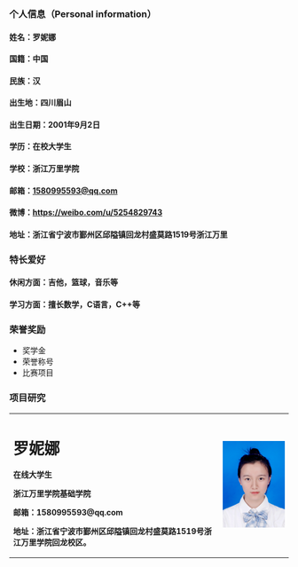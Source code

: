 ### 个人信息（Personal information）
#### 姓名：罗妮娜
#### 国籍：中国
#### 民族：汉
#### 出生地：四川眉山
#### 出生日期：2001年9月2日
#### 学历：在校大学生
#### 学校：浙江万里学院
#### 邮箱：1580995593@qq.com
#### 微博：https://weibo.com/u/5254829743
#### 地址：浙江省宁波市鄞州区邱隘镇回龙村盛莫路1519号浙江万里

### 特长爱好
#### 休闲方面：吉他，篮球，音乐等
#### 学习方面：擅长数学，C语言，C++等

### 荣誉奖励
- 奖学金
- 荣誉称号
- 比赛项目
 
### 项目研究

 
<table border="0">
  <tr>
    <td width="75%">
      <h1>罗妮娜</h1>
      <p><b>在线大学生</b></p>
      <p><b>浙江万里学院基础学院</b></p>
      <p><b>邮箱：1580995593@qq.com</b></p>
      <p><b>地址：浙江省宁波市鄞州区邱隘镇回龙村盛莫路1519号浙江万里学院回龙校区。</b></p>
    </td>
    <td width="25%">
      <img src="/mmexport1599470639599.jpg" width="100%">  
    </td>
  </tr>
</table>
